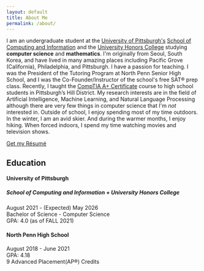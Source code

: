 ```yaml
---
layout: default
title: About Me
permalink: /about/
---
```

I am an undergraduate student at the [University of Pittsburgh's](https://pitt.edu) [School of Computing and Information](https://sci.pitt.edu) and the [University Honors College](https://www.honorscollege.pitt.edu/) studying **computer science** and **mathematics**. I'm originally from Seoul, South Korea, and have lived in many amazing places including Pacific Grove (California), Philadelphia, and Pittsburgh. I have a passion for teaching. I was the President of the Tutoring Program at North Penn Senior High School, and I was the Co-Founder/Instructor of the school's free SAT® prep class. Recently, I taught the [CompTIA A+ Certificate](https://www.comptia.org/certifications/a) course to high school students in Pittsburgh’s Hill District. My research interests are in the field of Artificial Intelligence, Machine Learning, and Natural Language Processing although there are very few things in computer science that I'm _not_ interested in. Outside of school, I enjoy spending most of my time outdoors. In the winter, I am an avid skier. And during the warmer months, I enjoy hiking. When forced indoors, I spend my time watching movies and television shows.
<div class="text-center">
  <a class="btn btn-dark btn-lg px-4 me-md-2 mt-3" href="{{ '/assets/Resume.pdf' | prepend: site.baseurl }}">Get my Résumé</a>
</div>

## Education
<div class="p-3 w-100">
  <h4 class="mb-0">University of Pittsburgh</h4>
  <h5 class="mb-0">School of Computing and Information + University Honors College</h5>
  <p>August 2021 - (Expected) May 2026 <br> Bachelor of Science - Computer Science <br>GPA: 4.0 (as of FALL 2021)</p>
</div>
<div class="p-3 w-100">
  <h4 class="mb-0">North Penn High School</h4>
  <p>August 2018 - June 2021
      <br>GPA: 4.18 <br>9 Advanced Placement(AP®) Credits
  </p>
</div>
